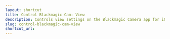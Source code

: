 ```yaml
---
layout: shortcut
title: Control Blackmagic Cam: View
description: Controls view settings on the Blackmagic Camera app for iOS
slug: control-blackmagic-cam-view
shortcut_url: 
---
```

